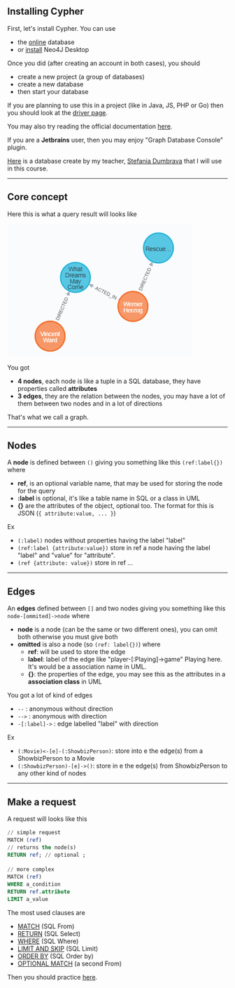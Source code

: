 ## Installing Cypher

First, let's install Cypher.
You can use 

* the [online](https://neo4j.com/sandbox/) database
* or [install](https://neo4j.com/download/) Neo4J Desktop

Once you did (after creating an account in both cases),
you should

* create a new project (a group of databases)
* create a new database
* then start your database

If you are planning to use this in a project (like
in Java, JS, PHP or Go) then you should look 
at the [driver page](https://neo4j.com/developer/language-guides/).

You may also try reading the official
documentation [here](https://neo4j.com/developer/get-started/).

If you are a **Jetbrains** user, then
you may enjoy "Graph Database Console" plugin.

[Here](movies.cypher) is a database create by my teacher,
[Stefania Dumbrava](http://web4.ensiie.fr/~stefania.dumbrava/)
that I will use in this course.

<hr class="sr">

## Core concept

Here this is what a query result will looks like

![example](example.png)

You got 

* **4 nodes**, each node is like a tuple in a SQL database,
  they have properties called **attributes**
* **3 edges**, they are the relation between the nodes,
  you may have a lot of them between two nodes and in
  a lot of directions

That's what we call a graph.

<hr class="sl">

## Nodes

A **node** is defined between ``()`` giving you something
like this ``(ref:label{})`` where

* **ref**, is an optional variable name,
  that may be used for storing the node
  for the query
* **:label** is optional, it's like
  a table name in SQL or a class in UML
* **{}** are the attributes of the object, optional
  too. The format for this is JSON 
  (`{ attribute:value, ... }`)

Ex

* ``(:label)`` nodes without properties having the label "label"
* ``(ref:label {attribute:value})`` store in ref a node having the label
  "label" and "value" for "attribute".
* ``(ref {attribute: value})`` store in ref ...

<hr class="sr">

## Edges

An **edges** defined between ``[]`` and two nodes
giving you something like this ``node-[ommited]->node``
where

* **node** is a node (can be the same or two different ones),
  you can omit both otherwise you must give both
* **omitted** is also a node (so `(ref: label{})`) where
  * **ref**: will be used to store the edge
  * **label**: label of the edge like "player-[:Playing]->game"
    Playing here. It's would be a association name in UML.
  * **{}**: the properties of the edge, you may
    see this as the attributes in a **association class**
    in UML

You got a lot of kind of edges

* ``--`` : anonymous without direction
* ``-->`` : anonymous with direction
* ``-[:label]->`` : edge labelled "label" with direction

Ex

* ``(:Movie)<-[e]-(:ShowbizPerson)``: store
  into e the edge(s) from a ShowbizPerson to a Movie
* ``(:ShowbizPerson)-[e]->()``: store in e the edge(s)
  from ShowbizPerson to any other kind of
  nodes

<hr class="sl">

## Make a request

A request will looks like this

```sql
// simple request
MATCH (ref)
// returns the node(s)
RETURN ref; // optional ;

// more complex
MATCH (ref)
WHERE a_condition
RETURN ref.attribute
LIMIT a_value
```

The most used clauses are

* [MATCH](clause/match.md) (SQL From)
* [RETURN](clause/return.md) (SQL Select)
* [WHERE](clause/where.md) (SQL Where)
* [LIMIT AND SKIP](clause/limit.md) (SQL Limit)
* [ORDER BY](clause/order-by.md) (SQL Order by)
* [OPTIONAL MATCH](clause/optional-match.md) (a second From)

Then you should practice [here](clause/exercise.md).